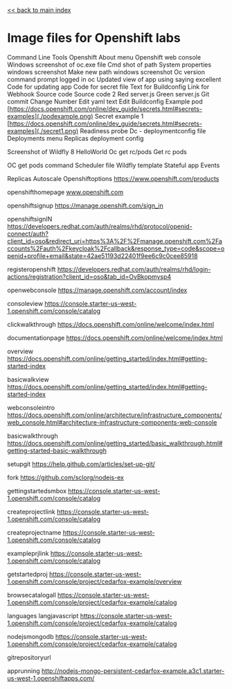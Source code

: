 [<< back to main index](../README.md)

# Image files for Openshift labs


Command Line Tools Openshift [](./commandlinetools.png)
About menu Openshift web console [](./aboutmenu.png)
Windows screenshot of oc.exe file [](./ocexe.png)
Cmd shot of path [](./path.png)
System properties windows screenshot [](./systemproperties.png)
Make new path windows screenshot [](./newpath.png)
Oc version command prompt [](./ocversion.png)
logged in oc [](./loggedin.png)
Updated view of app using saying excellent  [](./excellent.png)
Code for updating app [](./changeapp.png)
Code for secret file [](./secret.png)
Text for Buildconfig [](./githubsecret.png)
Link for Webhook [](./githuburl.png)
Source code [](./sourcecode.png)
Source code 2 [](./sourcecode2.png)
Red server.js [](./redserverjs.png)
Green server.js [](./greenserverjs.png)
Git commit [](./gitcommit.png)
Change Number [](./changenumber.png)
Edit yaml text [](./edityaml.png)
Edit Buildconfig [](./editbc.png)
Example pod [https://docs.openshift.com/online/dev_guide/secrets.html#secrets-examples](./podexample.png)
Secret example 1 [https://docs.openshift.com/online/dev_guide/secrets.html#secrets-examples](./secret1.png)
Readiness probe [](./readinessprobe.png)
Dc - deploymentconfig file [](./dc.png)
Deployments menu [](./deployments.png)
 Replicas deployment config [](./replicas.png)

Screenshot of Wildfly 8 [](./wildfly8.png)
HelloWorld [](./helloworld.png)
Oc get rc/pods [](./ocgetrcpods.png)
Get rc pods [](./rcpods.png)

OC get pods command [](./getpods.png)
Scheduler file [](./scheduler.png)
Wildfly template [](./wildflytemplate.png)
Stateful app [](./stateful.png)
Events [](./events.png)

Replicas [](./replica.png)
Autoscale [](./autoscale.png)
Openshiftoptions
 https://www.openshift.com/products

openshifthomepage
 www.openshift.com

openshiftsignup
https://manage.openshift.com/sign_in

openshiftsignIN
https://developers.redhat.com/auth/realms/rhd/protocol/openid-connect/auth?client_id=oso&redirect_uri=https%3A%2F%2Fmanage.openshift.com%2Faccounts%2Fauth%2Fkeycloak%2Fcallback&response_type=code&scope=openid+profile+email&state=42ae51193d22401f9ee6c9c0cee85918

registeropenshift
https://developers.redhat.com/auth/realms/rhd/login-actions/registration?client_id=oso&tab_id=OvBkopmysp4


openwebconsole
https://manage.openshift.com/account/index

consoleview
https://console.starter-us-west-1.openshift.com/console/catalog

clickwalkthrough
https://docs.openshift.com/online/welcome/index.html

documentationpage
https://docs.openshift.com/online/welcome/index.html

overview
https://docs.openshift.com/online/getting_started/index.html#getting-started-index

basicwalkview
https://docs.openshift.com/online/getting_started/index.html#getting-started-index

webconsoleintro
https://docs.openshift.com/online/architecture/infrastructure_components/web_console.html#architecture-infrastructure-components-web-console

basicwalkthrough
https://docs.openshift.com/online/getting_started/basic_walkthrough.html#getting-started-basic-walkthrough

setupgit
https://help.github.com/articles/set-up-git/

fork
https://github.com/sclorg/nodejs-ex

gettingstartedsmbox
https://console.starter-us-west-1.openshift.com/console/catalog

createprojectlink
https://console.starter-us-west-1.openshift.com/console/catalog

createprojectname
https://console.starter-us-west-1.openshift.com/console/catalog

exampleprjlink
https://console.starter-us-west-1.openshift.com/console/catalog

getstartedproj
https://console.starter-us-west-1.openshift.com/console/project/cedarfox-example/overview

browsecatalogall
https://console.starter-us-west-1.openshift.com/console/project/cedarfox-example/catalog

languages    langjavascript
https://console.starter-us-west-1.openshift.com/console/project/cedarfox-example/catalog

nodejsmongodb
https://console.starter-us-west-1.openshift.com/console/project/cedarfox-example/catalog

gitrepositoryurl

apprunning
http://nodejs-mongo-persistent-cedarfox-example.a3c1.starter-us-west-1.openshiftapps.com/
